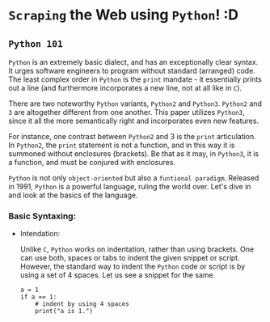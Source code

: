 # `Scraping` the Web using `Python`! :D

## `Python 101`

`Python` is an extremely basic dialect, and has an exceptionally clear syntax. 
It urges software engineers to program without standard (arranged) code. 
The least complex order in `Python` is the `print` mandate - it essentially prints out a line (and furthermore incorporates a new line, not at all like in `C`).  

There are two noteworthy `Python` variants, `Python2` and `Python3`. 
`Python2` and `3` are altogether different from one another. 
This paper utilizes `Python3`, since it all the more semantically right and incorporates even new features. 

For instance, one contrast between `Python2` and 3 is the `print` articulation. 
In `Python2`, the `print` statement is not a function, and in this way it is summoned without enclosures (brackets). 
Be that as it may, in `Python3`, it is a function, and must be conjured with enclosures.  

`Python` is not only `object-oriented` but also a `funtional paradigm`.
Released in 1991, `Python` is a powerful language, ruling the world over.
Let's dive in and look at the basics of the language.

### Basic Syntaxing:
- Intendation:

  Unlike `C`, `Python` works on indentation, rather than using brackets.
  One can use both, spaces or tabs to indent the given snippet or script. 
  However, the standard way to indent the `Python` code or script is by using a set of 4 spaces.
  Let us see a snippet for the same.
  
  ```
  a = 1
  if a == 1:
      # indent by using 4 spaces
      print("a is 1.")
  ```
